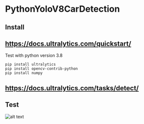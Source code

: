 # PythonYoloV8CarDetection


## Install
## https://docs.ultralytics.com/quickstart/

Test with python version 3.8 
```
pip install ultralytics
pip install opencv-contrib-python
pip install numpy
```
## https://docs.ultralytics.com/tasks/detect/
## Test

![alt text]([(https://github.com/SurawutSukkum/PythonYoloV8Cardetection/blob/main/yolov_TEST.PNG)]?raw=true)


